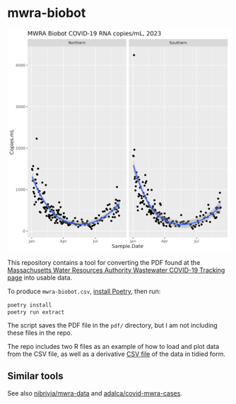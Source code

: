 mwra-biobot
===========

![graph of MWRA wastewater testing for COVID-19, 2023](https://github.com/bensteinberg/mwra-biobot/blob/main/mwra-biobot-2023-copies-ml.png?raw=true)

This repository contains a tool for converting the PDF found at the [Massachusetts Water Resources Authority Wastewater COVID-19 Tracking page](https://www.mwra.com/biobot/biobotdata.htm) into usable data.

To produce `mwra-biobot.csv`, [install Poetry](https://python-poetry.org/docs/#installation), then run:

```
poetry install
poetry run extract
```

The script saves the PDF file in the `pdf/` directory, but I am not including these files in the repo.

The repo includes two R files as an example of how to load and plot data from the CSV file, as well as a derivative [CSV file](mwra-biobot-tidied.csv) of the data in tidied form.

Similar tools
-------------

See also [nibrivia/mwra-data](https://github.com/nibrivia/mwra-data) and [adalca/covid-mwra-cases](https://github.com/adalca/covid-mwra-cases).
